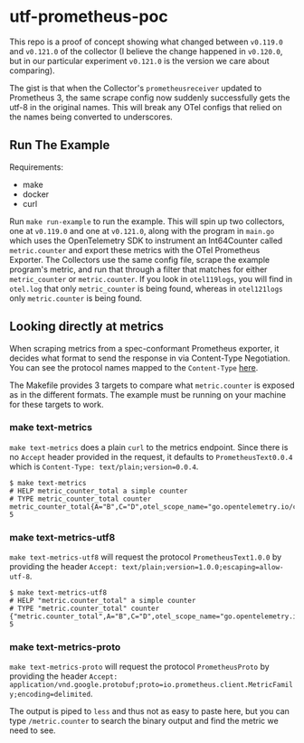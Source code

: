 # utf-prometheus-poc

This repo is a proof of concept showing what changed between `v0.119.0` and `v0.121.0` of the collector (I believe the change happened in `v0.120.0`, but in our particular experiment `v0.121.0` is the version we care about comparing).

The gist is that when the Collector's `prometheusreceiver` updated to Prometheus 3, the same scrape config now suddenly successfully gets the utf-8 in the original names. This will break any OTel configs that relied on the names being converted to underscores.

## Run The Example

Requirements:
- make
- docker
- curl

Run `make run-example` to run the example. This will spin up two collectors, one at `v0.119.0` and one at `v0.121.0`, along with the program in `main.go` which uses the OpenTelemetry SDK to instrument an Int64Counter called `metric.counter` and export these metrics with the OTel Prometheus Exporter. The Collectors use the same config file, scrape the example program's metric, and run that through a filter that matches for either `metric_counter` or `metric.counter`. If you look in `otel119logs`, you will find in `otel.log` that only `metric_counter` is being found, whereas in `otel121logs` only `metric.counter` is being found.

## Looking directly at metrics

When scraping metrics from a spec-conformant Prometheus exporter, it decides what format to send the response in via Content-Type Negotiation. You can see the protocol names mapped to the `Content-Type` [here](https://github.com/prometheus/prometheus/blob/32d306854b77352fec62f5df1268d745b84dfd96/config/config.go#L516-L529).

The Makefile provides 3 targets to compare what `metric.counter` is exposed as in the different formats. The example must be running on your machine for these targets to work.

### make text-metrics

`make text-metrics` does a plain `curl` to the metrics endpoint. Since there is no `Accept` header provided in the request, it defaults to `PrometheusText0.0.4` which is `Content-Type: text/plain;version=0.0.4`.

```
$ make text-metrics
# HELP metric_counter_total a simple counter
# TYPE metric_counter_total counter
metric_counter_total{A="B",C="D",otel_scope_name="go.opentelemetry.io/contrib/examples/prometheus",otel_scope_version=""} 5
```

### make text-metrics-utf8

`make text-metrics-utf8` will request the protocol `PrometheusText1.0.0` by providing the header `Accept: text/plain;version=1.0.0;escaping=allow-utf-8`.

```
$ make text-metrics-utf8
# HELP "metric.counter_total" a simple counter
# TYPE "metric.counter_total" counter
{"metric.counter_total",A="B",C="D",otel_scope_name="go.opentelemetry.io/contrib/examples/prometheus",otel_scope_version=""} 5
```

### make text-metrics-proto

`make text-metrics-proto` will request the protocol `PrometheusProto` by providing the header `Accept: application/vnd.google.protobuf;proto=io.prometheus.client.MetricFamily;encoding=delimited`.

The output is piped to `less` and thus not as easy to paste here, but you can type `/metric.counter` to search the binary output and find the metric we need to see.